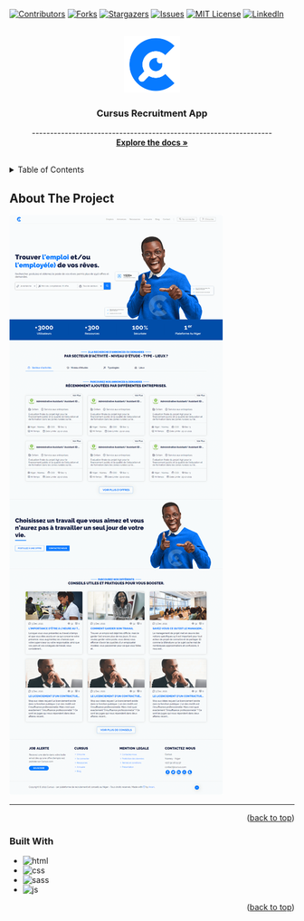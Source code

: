 <div id="top"></div>

[![Contributors][contributors-shield]][contributors-url]
[![Forks][forks-shield]][forks-url]
[![Stargazers][stars-shield]][stars-url]
[![Issues][issues-shield]][issues-url]
[![MIT License][license-shield]][license-url]
[![LinkedIn][linkedin-shield]][linkedin-url]



<!-- PROJECT LOGO -->
<br />
<div align="center">
  <a href="#">
    <img src="img/cursus_c_logo.svg" alt="Logo" width="100">
  </a>

  <h3 align="center">Cursus Recruitment App</h3>

  <p align="center">
    ------------------------------------------------------------------
    <br />
    <a href="#"><strong>Explore the docs »</strong></a>
    <br />
    <br />
  </p>
</div>



<!-- TABLE OF CONTENTS -->
<details>
  <summary>Table of Contents</summary>
  <ol>
    <li>
      <a href="#about-the-project">About The Project</a>
      <ul>
        <li><a href="#built-with">Built With</a></li>
      </ul>
    </li>
  </ol>
</details>



<!-- ABOUT THE PROJECT -->
## About The Project

![Cursus Screen Shot][product-screenshot]

--------------------------------------------------------------------


<p align="right">(<a href="#top">back to top</a>)</p>



### Built With

* ![html]
* ![css]
* ![sass]
* ![js]

<p align="right">(<a href="#top">back to top</a>)</p>

<!-- MARKDOWN LINKS & IMAGES -->
<!-- https://www.markdownguide.org/basic-syntax/#reference-style-links -->
[contributors-shield]: https://img.shields.io/github/contributors/ananikomlanMH/Cursus-Recruitement-App
[contributors-url]: https://github.com/ananikomlanMH/Cursus-Recruitement-App/graphs/contributors
[forks-shield]: https://img.shields.io/github/forks/ananikomlanMH/Cursus-Recruitement-App
[forks-url]: https://github.com/ananikomlanMH/Cursus-Recruitement-App/network/members
[stars-shield]: https://img.shields.io/github/stars/ananikomlanMH/Cursus-Recruitement-App
[stars-url]: https://github.com/ananikomlanMH/Cursus-Recruitement-App/stargazers
[issues-shield]: https://img.shields.io/github/issues/ananikomlanMH/Cursus-Recruitement-App
[issues-url]: https://github.com/ananikomlanMH/Cursus-Recruitement-App/issues
[license-shield]: https://img.shields.io/github/license/ananikomlanMH/Cursus-Recruitement-App
[license-url]: https://github.com/ananikomlanMH/Cursus-Recruitement-App/blob/master/LICENSE.txt
[linkedin-shield]: https://img.shields.io/badge/-LinkedIn-black.svg?style=for-the-badge&logo=linkedin&colorB=555
[linkedin-url]: https://linkedin.com/in/komlan-mawulom-h-anani-b86a30219
[product-screenshot]: img/shot.png
[html]: https://img.shields.io/badge/HTML-dd4b25?style=for-the-badge&logo=html5&logoColor=white
[css]: https://img.shields.io/badge/CSS3-1181d9?style=for-the-badge&logo=css3&logoColor=white
[sass]: https://img.shields.io/badge/SASS-c76395?style=for-the-badge&logo=sass&logoColor=white
[js]: https://img.shields.io/badge/JavaScript-efd81d?style=for-the-badge&logo=javascript&logoColor=white